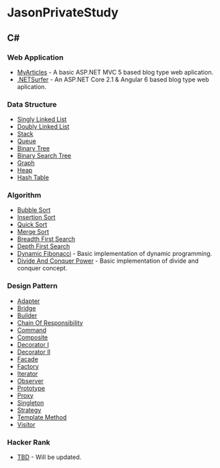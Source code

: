 # JasonPrivateStudy

## C#

### Web Application

* [MyArticles](https://github.com/kims07231992/JasonPrivateStudy/tree/master/C%23/1_Web_Application/ASP.NET_MVC/PG4_Web_MyArticles/Lab43) - A basic ASP.NET MVC 5 based blog type web aplication.
* [.NETSurfer](https://github.com/kims07231992/JasonPrivateStudy/tree/master/C%23/1_Web_Application/ASP.NET_Core_Angular/DotNetSurfer) - An ASP.NET Core 2.1 & Angular 6 based blog type web aplication.

### Data Structure

* [Singly Linked List](https://github.com/kims07231992/JasonPrivateStudy/tree/master/C%23/2_Data_Structure/PG4_SinglyLinkedList)
* [Doubly Linked List](https://github.com/kims07231992/JasonPrivateStudy/tree/master/C%23/2_Data_Structure/PG4_DoublyLinkedList)
* [Stack](https://github.com/kims07231992/JasonPrivateStudy/tree/master/C%23/2_Data_Structure/PG4_Stack)
* [Queue](https://github.com/kims07231992/JasonPrivateStudy/tree/master/C%23/2_Data_Structure/PG4_Queue)
* [Binary Tree](https://github.com/kims07231992/JasonPrivateStudy/tree/master/C%23/2_Data_Structure/PG4_BinaryTree)
* [Binary Search Tree](https://github.com/kims07231992/JasonPrivateStudy/tree/master/C%23/2_Data_Structure/PG4_BST/Lab13)
* [Graph](https://github.com/kims07231992/JasonPrivateStudy/tree/master/C%23/2_Data_Structure/PG4_Graph)
* [Heap](https://github.com/kims07231992/JasonPrivateStudy/tree/master/C%23/2_Data_Structure/PG4_Heap)
* [Hash Table](https://github.com/kims07231992/JasonPrivateStudy/tree/master/C%23/2_Data_Structure/PG4_HashTable/Lab15)

### Algorithm

* [Bubble Sort](https://github.com/kims07231992/JasonPrivateStudy/tree/master/C%23/3_Algorithm/PG3_BubbleSort/BubbleSort)
* [Insertion Sort](https://github.com/kims07231992/JasonPrivateStudy/tree/master/C%23/3_Algorithm/PG3_InsertionSort)
* [Quick Sort](https://github.com/kims07231992/JasonPrivateStudy/tree/master/C%23/3_Algorithm/PG3_QuickSort/QuickSort)
* [Merge Sort](https://github.com/kims07231992/JasonPrivateStudy/tree/master/C%23/3_Algorithm/PG3_MergeSort)
* [Breadth First Search](https://github.com/kims07231992/JasonPrivateStudy/tree/master/C%23/3_Algorithm/PG3_BFS)
* [Depth First Search](https://github.com/kims07231992/JasonPrivateStudy/tree/master/C%23/3_Algorithm/PG3_DFS)
* [Dynamic Fibonacci](https://github.com/kims07231992/JasonPrivateStudy/tree/master/C%23/3_Algorithm/PG2_DivideAndConquerPower) - Basic implementation of dynamic programming.
* [Divide And Conquer Power](https://github.com/kims07231992/JasonPrivateStudy/tree/master/C%23/3_Algorithm/PG2_DynamicFibo) - Basic implementation of divide and conquer concept.

### Design Pattern

* [Adapter](https://github.com/kims07231992/JasonPrivateStudy/tree/master/C%23/4_Design_Pattern/PG5_DP_Adapter)
* [Bridge](https://github.com/kims07231992/JasonPrivateStudy/tree/master/C%23/4_Design_Pattern/PG5_DP_Bridge/Lab72)
* [Builder](https://github.com/kims07231992/JasonPrivateStudy/tree/master/C%23/4_Design_Pattern/PG5_DP_Builder)
* [Chain Of Responsibility](https://github.com/kims07231992/JasonPrivateStudy/tree/master/C%23/4_Design_Pattern/PG5_DP_ChainOfResponsibility/Lab54)
* [Command](https://github.com/kims07231992/JasonPrivateStudy/tree/master/C%23/4_Design_Pattern/PG5_DP_Command/Lab57)
* [Composite](https://github.com/kims07231992/JasonPrivateStudy/tree/master/C%23/4_Design_Pattern/PG5_DP_Composite)
* [Decorator I](https://github.com/kims07231992/JasonPrivateStudy/tree/master/C%23/4_Design_Pattern/PG5_DP_DecoratorI/Lab53)
* [Decorator II](https://github.com/kims07231992/JasonPrivateStudy/tree/master/C%23/4_Design_Pattern/PG5_DP_DecoratorII/Lab55)
* [Facade](https://github.com/kims07231992/JasonPrivateStudy/tree/master/C%23/4_Design_Pattern/PG5_DP_Facade)
* [Factory](https://github.com/kims07231992/JasonPrivateStudy/tree/master/C%23/4_Design_Pattern/PG5_DP_Factory/Lab48)
* [Iterator](https://github.com/kims07231992/JasonPrivateStudy/tree/master/C%23/4_Design_Pattern/PG5_DP_Iterator/Lab51)
* [Observer](https://github.com/kims07231992/JasonPrivateStudy/tree/master/C%23/4_Design_Pattern/PG5_DP_Observer/Lab58)
* [Prototype](https://github.com/kims07231992/JasonPrivateStudy/tree/master/C%23/4_Design_Pattern/PG5_DP_Prototype)
* [Proxy](https://github.com/kims07231992/JasonPrivateStudy/tree/master/C%23/4_Design_Pattern/PG5_DP_Proxy)
* [Singleton](https://github.com/kims07231992/JasonPrivateStudy/tree/master/C%23/4_Design_Pattern/PG5_DP_Singleton)
* [Strategy](https://github.com/kims07231992/JasonPrivateStudy/tree/master/C%23/4_Design_Pattern/PG5_DP_Strategy)
* [Template Method](https://github.com/kims07231992/JasonPrivateStudy/tree/master/C%23/4_Design_Pattern/PG5_DP_TemplMethod/Lab56)
* [Visitor](https://github.com/kims07231992/JasonPrivateStudy/tree/master/C%23/4_Design_Pattern/PG5_DP_Visitor/Lab52)

### Hacker Rank

* [TBD]() - Will be updated.